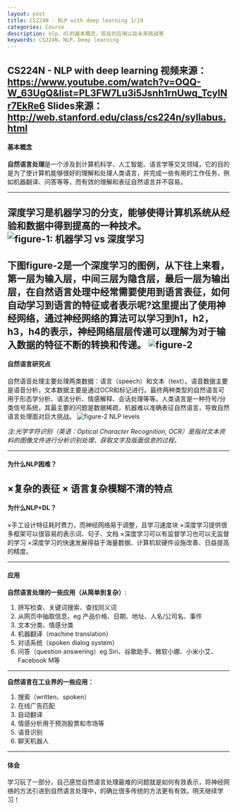 ```yaml
---
layout: post
title: CS224N - NLP with deep learning 1/19
categories: Course
description: nlp、dl的基本概念，现在的应用以及未来挑战等
keywords: CS224N，NLP，Deep learning
---
```


CS224N - NLP with deep learning 
视频来源：https://www.youtube.com/watch?v=OQQ-W_63UgQ&list=PL3FW7Lu3i5Jsnh1rnUwq_TcylNr7EkRe6
Slides来源：http://web.stanford.edu/class/cs224n/syllabus.html
---
#### 基本概念
**自然语言处理**是一个涉及到计算机科学、人工智能、语言学等交叉领域，它的目的是为了使计算机能够很好的理解和处理人类语言，并完成一些有用的工作任务，例如机器翻译、问答等等，而有效的理解和表征自然语言并不容易。

---
**深度学习**是机器学习的分支，能够使得计算机系统从经验和数据中得到提高的一种技术。
![figure-1: 机器学习 vs 深度学习](/home/dwj/Myblog/images/blog/2018-02-26-2.png) 
---
下图figure-2是一个深度学习的图例，从下往上来看，第一层为输入层，中间三层为隐含层，最后一层为输出层，在自然语言处理中经常需要使用到语言表征，如何自动学习到语言的特征或者表示呢?这里提出了使用神经网络，通过神经网络的算法可以学习到h1，h2，h3，h4的表示，神经网络层层传递可以理解为对于输入数据的特征不断的转换和传递。
![figure-2](/home/dwj/Myblog/images/blog/2018-02-26-3.png) 
---
#### 自然语言研究点
自然语音处理主要处理两类数据：语言（speech）和文本（text）。语音数据主要是语音分析，文本数据主要是通过OCR和标记进行。最终两种类型的自然语言可用于形态学分析、语法分析、情感解释、会话处理等等。人类语言是一种符号/分类信号系统，其最主要的问题是数据稀疏，机器难以准确表征自然语言，导致自然语言处理面对巨大挑战。
![figure-2 NLP levels](/home/dwj/Myblog/images/blog/2018-02-26-1.png) 

*注:光学字符识别（英语：Optical Character Recognition, OCR）是指对文本资料的图像文件进行分析识别处理，获取文字及版面信息的过程。*

---

#### 为什么NLP困难？
×复杂的表征
× 语言复杂模糊不清的特点
---

#### 为什么NLP+DL？
×手工设计特征耗时费力，而神经网络易于调整，且学习速度块
×深度学习提供很多框架可以很容易的表示词、句子、文档
×深度学习可以有监督学习也可以无监督的学习
×深度学习的快速发展得益于海量数据、计算机软硬件设施改善、日益提高的精度。

---
#### 应用
**自然语言处理的一些应用（从简单到复杂）**:
1. 拼写检查、关键词搜索、查找同义词
2. 从网页中抽取信息，eg 产品价格、日期、地址、人名/公司名、事件
3. 文本分类、情感分类
4. 机器翻译（machine translation）
5. 对话系统（spoken dialog system）
6. 问答（question answering）eg Siri、谷歌助手、微软小娜、小米小艾、Facebook M等
---
**自然语言在工业界的一些应用：**
1. 搜索（written、spoken）
2. 在线广告匹配
3. 自动翻译
4. 情感分析用于预测股票和市场等
5. 语音识别
6. 聊天机器人

---
#### 体会
学习玩了一部分，自己感觉自然语言处理最难的问题就是如何有效表示，将神经网络的方法引进到自然语言处理中，的确比很多传统的方法更有有效。明天继续学习！

